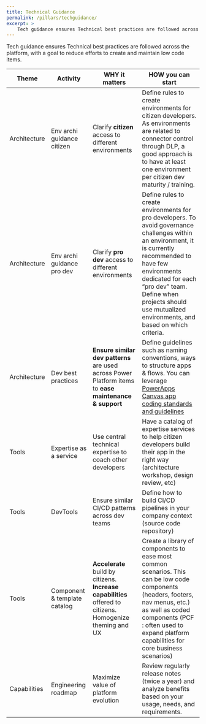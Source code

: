 ```yaml
---
title: Technical Guidance
permalink: /pillars/techguidance/
excerpt: >
    Tech guidance ensures Technical best practices are followed across the platform, with a goal to reduce efforts to create and maintain low code items.
---
```


Tech guidance ensures Technical best practices are followed across the platform, with a goal to reduce efforts to create and maintain low code items.

| Theme | Activity | WHY it matters | HOW you can start |
| --- | --- | --- | --- |
| Architecture | Env archi guidance citizen | Clarify **citizen** access to different environments | Define rules to create environments for citizen developers. As environments are related to connector control through DLP, a good approach is to have at least one environment per citizen dev maturity / training. |
| Architecture | Env archi guidance pro dev | Clarify **pro dev** access to different environments | Define rules to create environments for pro developers. To avoid governance challenges within an environment, it is currently recommended to have few environments dedicated for each “pro dev” team. Define when projects should use mutualized environments, and based on which criteria. |
| Architecture | Dev best practices | **Ensure similar dev patterns** are used across Power Platform items to **ease maintenance & support** | Define guidelines such as naming conventions, ways to structure apps & flows. You can leverage [PowerApps Canvas app coding standards and guidelines](https://aka.ms/powerappscanvasguidelines) |
| Tools | Expertise as a service | Use central technical expertise to coach other developers | Have a catalog of expertise services to help citizen developers build their app in the right way (architecture workshop, design review, etc) |
| Tools | DevTools | Ensure similar CI/CD patterns across dev teams | Define how to build CI/CD pipelines in your company context (source code repository) |
| Tools | Component & template catalog | **Accelerate** build by citizens. **Increase capabilities** offered to citizens. Homogenize theming and UX | Create a library of components to ease most common scenarios. This can be low code components (headers, footers, nav menus, etc.) as well as coded components (PCF : often used to expand platform capabilities for core business scenarios) |
| Capabilities | Engineering roadmap | Maximize value of platform evolution | Review regularly release notes (twice a year) and analyze benefits based on your usage, needs, and requirements. |
